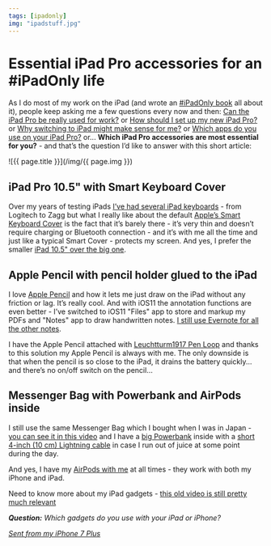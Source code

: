 ```yaml
---
tags: [ipadonly]
img: "ipadstuff.jpg"
---
```


# Essential iPad Pro accessories for an #iPadOnly life

As I do most of my work on the iPad (and wrote an [#iPadOnly book][o] all about it), people keep asking me a few questions every now and then: [Can the iPad Pro be really used for work?](https://sliwinski.com/ipadwork) or [How should I set up my new iPad Pro?](https://sliwinski.com/newipad) or [Why switching to iPad might make sense for me?](https://sliwinski.com/ipadnow) or [Which apps do you use on your iPad Pro?](https://sliwinski.com/ipadapps) or... **Which iPad Pro accessories are most essential for you?** - and that’s the question I’d like to answer with this short article:

<!--More-->

![{{ page.title }}](/img/{{ page.img }})

## iPad Pro 10.5" with Smart Keyboard Cover

Over my years of testing iPads [I’ve had several iPad keyboards](https://sliwinski.com/ipad-accessories) - from Logitech to Zagg but what I really like about the default [Apple’s Smart Keyboard Cover](https://www.amazon.com/dp/B072MHN91T?tag=sliwinski-20) is the fact that it’s barely there - it’s very thin and doesn’t require charging or Bluetooth connection - and it’s with me all the time and just like a typical Smart Cover - protects my screen. And yes, I prefer the smaller [iPad 10.5" over the big one](https://sliwinski.com/twoipads).

## Apple Pencil with pencil holder glued to the iPad

I love [Apple Pencil](https://www.amazon.com/dp/B016NY7784?tag=sliwinski-20) and how it lets me just draw on the iPad without any friction or lag. It’s really cool. And with iOS11 the annotation functions are even better - I’ve switched to iOS11 "Files" app to store and markup my PDFs and "Notes" app to draw handwritten notes. [I still use Evernote for all the other notes](https://sliwinski.com/how-i-use-evernote).

I have the Apple Pencil attached with [Leuchtturm1917 Pen Loop](https://www.amazon.com/dp/B002CWMAPW?tag=sliwinski-20) and thanks to this solution my Apple Pencil is always with me. The only downside is that when the pencil is so close to the iPad, it drains the battery quickly... and there’s no on/off switch on the pencil...

## Messenger Bag with Powerbank and AirPods inside

I still use the same Messenger Bag which I bought when I was in Japan - [you can see it in this video](https://sliwinski.com/why-ipadonly) and I have a [big Powerbank](https://www.amazon.com/dp/B00FRDEJN4?tag=sliwinski-20) inside with a [short 4-inch (10 cm) Lightning cable](https://www.amazon.com/dp/B010U3XJNG?tag=sliwinski-20) in case I run out of juice at some point during the day.

And yes, I have my [AirPods with me](https://www.apple.com/airpods/) at all times - they work with both my iPhone and iPad.

Need to know more about my iPad gadgets - [this old video is still pretty much relevant](https://sliwinski.com/my-must-have-ipad-accessories-for-the-road-productive-magazine-show-47/)

***Question:*** *Which gadgets do you use with your iPad or iPhone?*

[d]: http://db.tt/kD7Liux
[t]: https://twitter.com/MSliwinski
[p]: /podcast
[n]: https://michael.gratis/nozbe
[r]: https://michael.gratis/radex
[i]: https://michael.gratis/thepodcast
[o]: https://michael.gratis/ipadonly

[pm]: http://productivemag.com/
*[Sent from my iPhone 7 Plus](https://sliwinski.com/6pluslove)*
